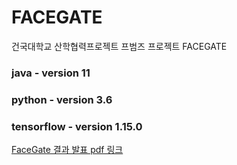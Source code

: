 # FACEGATE
건국대학교 산학협력프로젝트 프범즈 프로젝트 FACEGATE

### java - version 11

### python - version 3.6

### tensorflow - version 1.15.0

[FaceGate 결과 발표 pdf 링크](https://github.com/su-bin99/FACEGATE/blob/master/FACEGATE.pdf)
